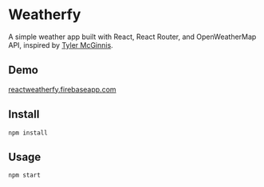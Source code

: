 # Weatherfy
A simple weather app built with React, React Router, and OpenWeatherMap API, inspired by [Tyler McGinnis](https://github.com/tylermcginnis).


Demo
---

[reactweatherfy.firebaseapp.com](https://reactweatherfy.firebaseapp.com/)


Install
---

`npm install`



Usage
---

`npm start`